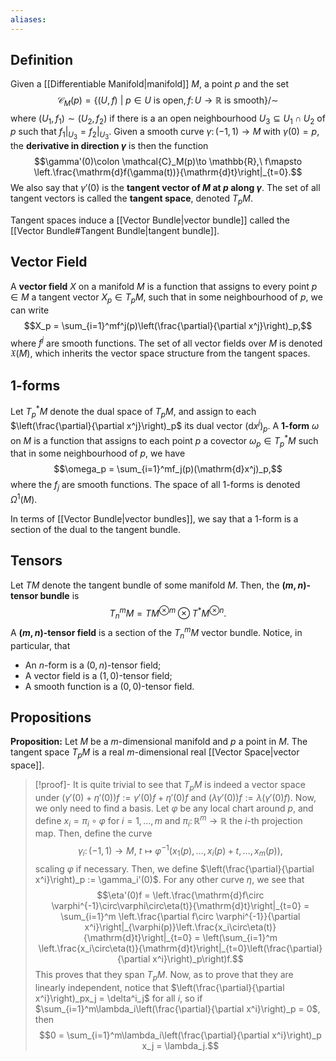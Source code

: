 ```yaml
---
aliases:
---
```

## Definition
Given a [[Differentiable Manifold|manifold]] $M$, a point $p$ and the set
$$\mathcal{C}_M(p) = \{(U,f)\ |\ p\in U\text{ is open}, f\colon U\to\mathbb{R} \text{ is smooth}\}/\sim$$
where $(U_1,f_1)\sim (U_2,f_2)$ if there is a an open neighbourhood $U_3\subseteq U_1\cap U_2$ of $p$ such that $f_1|_{U_3} = f_2|_{U_3}$. Given a smooth curve $\gamma\colon (-1,1)\to M$ with $\gamma(0)=p$, the **derivative in direction $\gamma$** is then the function
$$\gamma'(0)\colon \mathcal{C}_M(p)\to \mathbb{R},\ f\mapsto \left.\frac{\mathrm{d}f(\gamma(t))}{\mathrm{d}t}\right|_{t=0}.$$
We also say that $\gamma'(0)$ is the **tangent vector of $M$ at $p$ along $\gamma$**. The set of all tangent vectors is called the **tangent space**, denoted $T_pM$.

Tangent spaces induce a [[Vector Bundle|vector bundle]] called the [[Vector Bundle#Tangent Bundle|tangent bundle]].
## Vector Field
A **vector field** $X$ on a manifold $M$ is a function that assigns to every point $p\in M$ a tangent vector $X_p\in T_pM$, such that in some neighbourhood of $p$, we can write
$$X_p = \sum_{i=1}^mf^j(p)\left(\frac{\partial}{\partial x^j}\right)_p,$$
where $f^j$ are smooth functions.
The set of all vector fields over $M$ is denoted $\mathfrak{X}(M)$, which inherits the vector space structure from the tangent spaces.
## 1-forms
Let $T_p^*M$ denote the dual space of $T_pM$, and assign to each $\left(\frac{\partial}{\partial x^j}\right)_p$ its dual vector $(\mathrm{d}x^j)_p$.
A **$1$-form** $\omega$ on $M$ is a function that assigns to each point $p$ a covector $\omega_p\in T_p^*M$ such that in some neighbourhood of $p$, we have
$$\omega_p = \sum_{i=1}^mf_j(p)(\mathrm{d}x^j)_p,$$
where the $f_j$ are smooth functions. The space of all $1$-forms is denoted $\Omega^1(M)$.

In terms of [[Vector Bundle|vector bundles]], we say that a $1$-form is a section of the dual to the tangent bundle.
## Tensors
Let $TM$ denote the tangent bundle of some manifold $M$. Then, the **$(m,n)$-tensor bundle** is
$$T^m_nM = TM^{\otimes m}\otimes T^*M^{\otimes n}.$$
A **$(m,n)$-tensor field** is a section of the $T^m_nM$ vector bundle. Notice, in particular, that
 - An $n$-form is a $(0,n)$-tensor field;
 - A vector field is a $(1,0)$-tensor field;
 - A smooth function is a $(0,0)$-tensor field.
## Propositions
**Proposition:** Let $M$ be a $m$-dimensional manifold and $p$ a point in $M$. The tangent space $T_pM$ is a real $m$-dimensional real [[Vector Space|vector space]].
>[!proof]-
>It is quite trivial to see that $T_pM$ is indeed a vector space under $(\gamma'(0)+\eta'(0))f := \gamma'(0)f+\eta'(0)f$ and $(\lambda\gamma'(0))f := \lambda(\gamma'(0)f)$.
>Now, we only need to find a basis. Let $\varphi$ be any local chart around $p$, and define $x_i = \pi_i\circ \varphi$ for $i=1,\dots, m$ and $\pi_i\colon \mathbb{R}^m\to\mathbb{R}$ the $i$-th projection map. Then, define the curve$$\gamma_i\colon (-1,1)\to M,\ t\mapsto \varphi^{-1}(x_1(p),\dots, x_i(p)+t,\dots, x_m(p)),$$
>scaling $\varphi$ if necessary. Then, we define $\left(\frac{\partial}{\partial x^i}\right)_p := \gamma_i'(0)$. For any other curve $\eta$, we see that
>$$\eta'(0)f = \left.\frac{\mathrm{d}f\circ \varphi^{-1}\circ\varphi\circ\eta(t)}{\mathrm{d}t}\right|_{t=0} = \sum_{i=1}^m \left.\frac{\partial f\circ \varphi^{-1}}{\partial x^i}\right|_{\varphi(p)}\left.\frac{x_i\circ\eta(t)}{\mathrm{d}t}\right|_{t=0} = \left(\sum_{i=1}^m \left.\frac{x_i\circ\eta(t)}{\mathrm{d}t}\right|_{t=0}\left(\frac{\partial}{\partial x^i}\right)_p\right)f.$$
>This proves that they span $T_pM$. Now, as to prove that they are linearly independent, notice that $\left(\frac{\partial}{\partial x^i}\right)_px_j = \delta^i_j$ for all $i$, so if $\sum_{i=1}^m\lambda_i\left(\frac{\partial}{\partial x^i}\right)_p = 0$, then
>$$0 = \sum_{i=1}^m\lambda_i\left(\frac{\partial}{\partial x^i}\right)_p x_j = \lambda_j.$$

